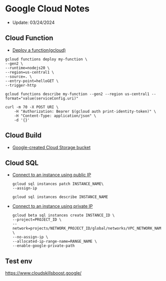 # Google Cloud Notes

- Update: 03/24/2024

## Cloud Function

- [Deploy a function(gcloud) ](https://cloud.google.com/functions/docs/create-deploy-gcloud)

```
gcloud functions deploy my-function \
--gen2 \
--runtime=nodejs20 \
--region=us-central1 \
--source=. \
--entry-point=helloGET \
--trigger-http
```

```
gcloud functions describe my-function --gen2 --region us-central1 --format="value(serviceConfig.uri)"
```

```
curl -m 70 -X POST URI \
    -H "Authorization: Bearer $(gcloud auth print-identity-token)" \
    -H "Content-Type: application/json" \
    -d '{}'
```

## Cloud Build

- [Google-created Cloud Storage bucket](https://cloud.google.com/build/docs/securing-builds/store-manage-build-logs)

## Cloud SQL

- [Connect to an instance using public IP](https://cloud.google.com/sql/docs/mysql/configure-ip#gcloud)

  ```
  gcloud sql instances patch INSTANCE_NAME\
  --assign-ip

  gcloud sql instances describe INSTANCE_NAME
  ```

- [Connect to an instance using private IP](https://cloud.google.com/sql/docs/mysql/configure-private-ip#gcloud)

  ```
  gcloud beta sql instances create INSTANCE_ID \
  --project=PROJECT_ID \
  --network=projects/NETWORK_PROJECT_ID/global/networks/VPC_NETWORK_NAME \
  --no-assign-ip \
  --allocated-ip-range-name=RANGE_NAME \
  --enable-google-private-path
  ```

## Test env

https://www.cloudskillsboost.google/
